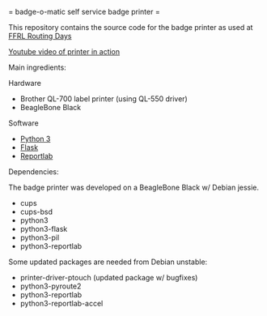 = badge-o-matic self service badge printer =

This repository contains the source code for the badge printer as used at [FFRL Routing Days](https://routingdays.ffrl.net/)

[Youtube video of printer in action](https://www.youtube.com/watch?v=dlJWirtAnGU&feature=youtu.be)

Main ingredients:

Hardware

* Brother QL-700 label printer (using QL-550 driver)
* BeagleBone Black

Software

* [Python 3](https://docs.python.org/3/library/)
* [Flask](http://flask.pocoo.org/)
* [Reportlab](http://www.reportlab.com/documentation/)

Dependencies: 

The badge printer was developed on a BeagleBone Black w/ Debian jessie.

* cups
* cups-bsd
* python3
* python3-flask
* python3-pil
* python3-reportlab

Some updated packages are needed from Debian unstable:

* printer-driver-ptouch (updated package w/ bugfixes)
* python3-pyroute2
* python3-reportlab
* python3-reportlab-accel


